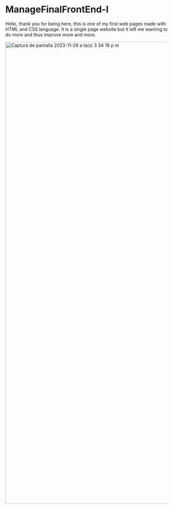 # ManageFinalFrontEnd-I
Hello, thank you for being here, this is one of my first web pages made with HTML and CSS language. It is a single page website but it left me wanting to do more and thus improve more and more.

<img width="1435" alt="Captura de pantalla 2023-11-29 a la(s) 3 34 18 p m" src="https://github.com/Shirly-lap/ManageFinalFrontEnd-I/assets/63655820/dc8107f2-d5c5-4832-9c97-b8de4785ec07">
